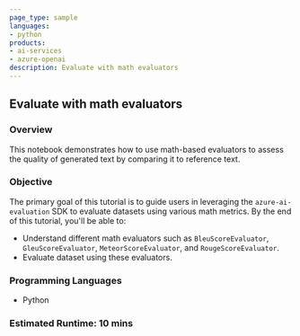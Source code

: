 ```yaml
---
page_type: sample
languages:
- python
products:
- ai-services
- azure-openai
description: Evaluate with math evaluators
---
```


## Evaluate with math evaluators

### Overview

This notebook demonstrates how to use math-based evaluators to assess the quality of generated text by comparing it to reference text.

### Objective

The primary goal of this tutorial is to guide users in leveraging the `azure-ai-evaluation` SDK to evaluate datasets using various math metrics. By the end of this tutorial, you'll be able to:
 - Understand different math evaluators such as `BleuScoreEvaluator`, `GleuScoreEvaluator`, `MeteorScoreEvaluator`, and `RougeScoreEvaluator`.
 - Evaluate dataset using these evaluators.

### Programming Languages
 - Python

### Estimated Runtime: 10 mins